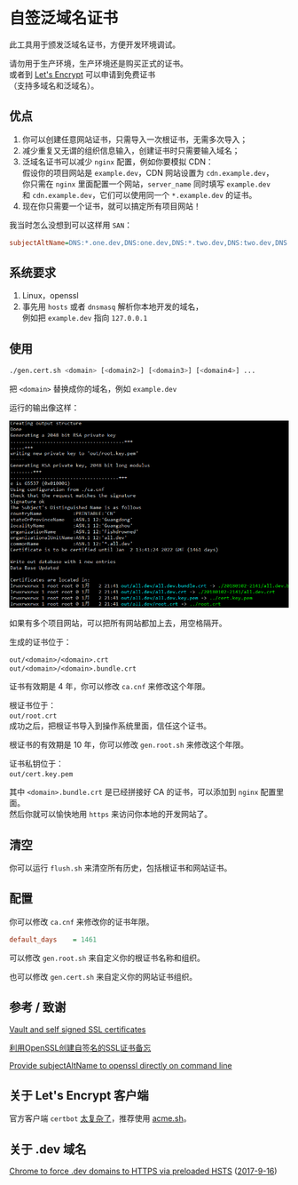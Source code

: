 # 自签泛域名证书
此工具用于颁发泛域名证书，方便开发环境调试。

请勿用于生产环境，生产环境还是购买正式的证书。  
或者到 [Let's Encrypt](https://letsencrypt.org/) 可以申请到免费证书  
（支持多域名和泛域名）。

## 优点
1. 你可以创建任意网站证书，只需导入一次根证书，无需多次导入；
1. 减少重复又无谓的组织信息输入，创建证书时只需要输入域名；
1. 泛域名证书可以减少 `nginx` 配置，例如你要模拟 CDN：  
假设你的项目网站是 `example.dev`，CDN 网站设置为 `cdn.example.dev`，  
你只需在 `nginx` 里面配置一个网站，`server_name` 同时填写  `example.dev`  
和 `cdn.example.dev`，它们可以使用同一个 `*.example.dev` 的证书。
1. 现在你只需要一个证书，就可以搞定所有项目网站！

我当时怎么没想到可以这样用 `SAN`：
```ini
subjectAltName=DNS:*.one.dev,DNS:one.dev,DNS:*.two.dev,DNS:two.dev,DNS:*.three.dev,DNS:three.dev,DNS:*.four.dev,DNS:four.dev
```

## 系统要求
1. Linux，openssl
1. 事先用 `hosts` 或者 `dnsmasq` 解析你本地开发的域名，  
例如把 `example.dev` 指向 `127.0.0.1`

## 使用
```bash
./gen.cert.sh <domain> [<domain2>] [<domain3>] [<domain4>] ...
```
把 `<domain>` 替换成你的域名，例如 `example.dev`

运行的输出像这样：

![Output Screen](docs/output.png)

如果有多个项目网站，可以把所有网站都加上去，用空格隔开。

生成的证书位于：
```text
out/<domain>/<domain>.crt
out/<domain>/<domain>.bundle.crt
```

证书有效期是 4 年，你可以修改 `ca.cnf` 来修改这个年限。

根证书位于：  
`out/root.crt`  
成功之后，把根证书导入到操作系统里面，信任这个证书。

根证书的有效期是 10 年，你可以修改 `gen.root.sh` 来修改这个年限。

证书私钥位于：  
`out/cert.key.pem`

其中 `<domain>.bundle.crt` 是已经拼接好 CA 的证书，可以添加到 `nginx` 配置里面。  
然后你就可以愉快地用 `https` 来访问你本地的开发网站了。

## 清空
你可以运行 `flush.sh` 来清空所有历史，包括根证书和网站证书。

## 配置
你可以修改 `ca.cnf` 来修改你的证书年限。
```ini
default_days    = 1461
```

可以修改 `gen.root.sh` 来自定义你的根证书名称和组织。

也可以修改 `gen.cert.sh` 来自定义你的网站证书组织。

## 参考 / 致谢
[Vault and self signed SSL certificates](http://dunne.io/vault-and-self-signed-ssl-certificates)

[利用OpenSSL创建自签名的SSL证书备忘](http://wangye.org/blog/archives/732/)

[Provide subjectAltName to openssl directly on command line](http://security.stackexchange.com/questions/74345/provide-subjectaltname-to-openssl-directly-on-command-line)

## 关于 Let's Encrypt 客户端
官方客户端 `certbot` [太复杂了](https://github.com/Neilpang/acme.sh/issues/386)，推荐使用 [acme.sh](https://github.com/Neilpang/acme.sh/wiki/%E8%AF%B4%E6%98%8E)。

## 关于 .dev 域名
[Chrome to force .dev domains to HTTPS via preloaded HSTS](https://ma.ttias.be/chrome-force-dev-domains-https-via-preloaded-hsts/) ([2017-9-16](https://chromium-review.googlesource.com/c/chromium/src/+/669923))
